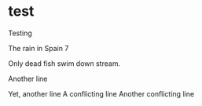 # test
Testing

The rain in Spain 7
 
Only dead fish swim down stream.

Another line

Yet, another line
A conflicting line
Another conflicting line

